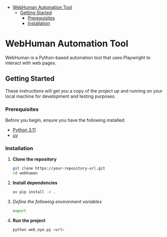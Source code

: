 <!-- START doctoc generated TOC please keep comment here to allow auto update -->
<!-- DON'T EDIT THIS SECTION, INSTEAD RE-RUN doctoc TO UPDATE -->

- [WebHuman Automation Tool](#webhuman-automation-tool)
  - [Getting Started](#getting-started)
    - [Prerequisites](#prerequisites)
    - [Installation](#installation)

<!-- END doctoc generated TOC please keep comment here to allow auto update -->

# WebHuman Automation Tool

WebHuman is a Python-based automation tool that uses Playwright to interact with web pages.

## Getting Started

These instructions will get you a copy of the project up and running on your local machine for development and testing purposes.

### Prerequisites

Before you begin, ensure you have the following installed:
- [Python 3.11](https://www.python.org/downloads/)
- [uv](https://github.com/astral-sh/uv)

### Installation

1. **Clone the repository**

   ```sh
   git clone https://your-repository-url.git
   cd webhuman
   ```
2. **Install dependencies**

   ```sh
   uv pip install -e .
   ```

3. *Define the following environment variables*

   ```sh
   export
   ```

4. **Run the project**

   ```sh
   python web_eye.py <url>
   ```

